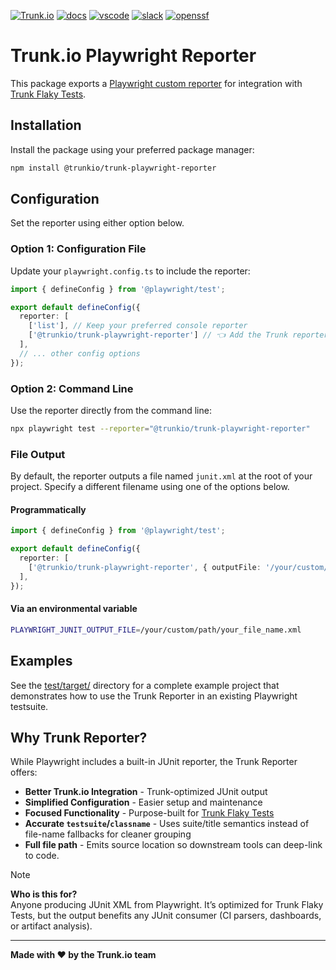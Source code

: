 <!-- markdownlint-disable first-line-heading -->

[![Trunk.io](https://github.com/user-attachments/assets/c98a90ee-439b-4a9c-bb9a-69dc0e7e2c7e)](https://trunk.io)
[![docs](https://img.shields.io/badge/-docs-darkgreen?logo=readthedocs&logoColor=ffffff)][docs]
[![vscode](https://img.shields.io/visual-studio-marketplace/i/trunk.io?color=0078d7&label=vscode&logo=visualstudiocode)][vscode]
[![slack](https://img.shields.io/badge/-slack-611f69?logo=slack)][slack]
[![openssf](https://api.securityscorecards.dev/projects/github.com/trunk-io/trunk-action/badge)](https://api.securityscorecards.dev/projects/github.com/trunk-io/trunk-action)

# Trunk.io Playwright Reporter

This package exports a [Playwright custom reporter](https://playwright.dev/docs/test-reporters#custom-reporters) for integration with [Trunk Flaky Tests](https://trunk.io/flaky-tests).

## Installation

Install the package using your preferred package manager:

```bash
npm install @trunkio/trunk-playwright-reporter
```

## Configuration

Set the reporter using either option below. 

### Option 1: Configuration File

Update your `playwright.config.ts` to include the reporter:

```ts
import { defineConfig } from '@playwright/test';

export default defineConfig({
  reporter: [
    ['list'], // Keep your preferred console reporter
    ['@trunkio/trunk-playwright-reporter'] // 👈 Add the Trunk reporter
  ],
  // ... other config options
});
```

### Option 2: Command Line

Use the reporter directly from the command line:

```bash
npx playwright test --reporter="@trunkio/trunk-playwright-reporter"
```

### File Output

By default, the reporter outputs a file named `junit.xml` at the root of your project. Specify a different filename using one of the options below.

#### Programmatically

```ts
import { defineConfig } from '@playwright/test';

export default defineConfig({
  reporter: [
    ['@trunkio/trunk-playwright-reporter', { outputFile: '/your/custom/path/your_file_name.xml'}] // 👈set custom file path 
  ],
});
```

#### Via an environmental variable

```bash
PLAYWRIGHT_JUNIT_OUTPUT_FILE=/your/custom/path/your_file_name.xml
```

## Examples

See the [test/target/](test/target/) directory for a complete example project that demonstrates how to use the Trunk Reporter in an existing Playwright testsuite.

## Why Trunk Reporter?

While Playwright includes a built-in JUnit reporter, the Trunk Reporter offers:
- **Better Trunk.io Integration** - Trunk-optimized JUnit output
- **Simplified Configuration** - Easier setup and maintenance
- **Focused Functionality** - Purpose-built for [Trunk Flaky Tests](https://trunk.io/flaky-tests)
- **Accurate `testsuite`/`classname`** - Uses suite/title semantics instead of file-name fallbacks for cleaner grouping
- **Full file path** - Emits source location so downstream tools can deep-link to code.

> [!NOTE]  
> **Who is this for?**  
> Anyone producing JUnit XML from Playwright. 
> It’s optimized for Trunk Flaky Tests, but the output benefits any JUnit consumer (CI parsers, dashboards, or artifact analysis).

---

**Made with ❤️ by the Trunk.io team**

[slack]: https://slack.trunk.io
[docs]: https://docs.trunk.io
[vscode]: https://marketplace.visualstudio.com/items?itemName=Trunk.io

